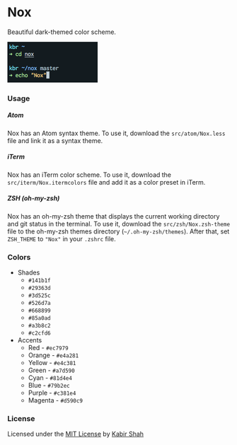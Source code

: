 # Nox

Beautiful dark-themed color scheme.

![Nox](https://github.com/kbrsh/nox/raw/master/img/Nox.png)

### Usage

##### Atom

Nox has an Atom syntax theme. To use it, download the `src/atom/Nox.less` file and link it as a syntax theme.

##### iTerm

Nox has an iTerm color scheme. To use it, download the `src/iterm/Nox.itermcolors` file and add it as a color preset in iTerm.

##### ZSH (oh-my-zsh)

Nox has an oh-my-zsh theme that displays the current working directory and git status in the terminal. To use it, download the `src/zsh/Nox.zsh-theme` file to the oh-my-zsh themes directory (`~/.oh-my-zsh/themes`). After that, set `ZSH_THEME` to `"Nox"` in your `.zshrc` file.

### Colors

* Shades
  * `#141b1f`
  * `#29363d`
  * `#3d525c`
  * `#526d7a`
  * `#668899`
  * `#85a0ad`
  * `#a3b8c2`
  * `#c2cfd6`
* Accents
  * Red - `#ec7979`
  * Orange - `#e4a281`
  * Yellow - `#e4c381`
  * Green - `#a7d590`
  * Cyan - `#81d4e4`
  * Blue - `#79b2ec`
  * Purple - `#c381e4`
  * Magenta - `#d590c9`

### License

Licensed under the [MIT License](https://kbrsh.github.io/license) by [Kabir Shah](https://kabir.ml)
